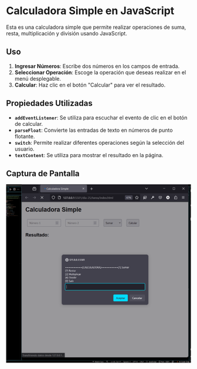 # Calculadora Simple en JavaScript

Esta es una calculadora simple que permite realizar operaciones de suma, resta, multiplicación y división usando JavaScript.

## Uso

1. **Ingresar Números**: Escribe dos números en los campos de entrada.
2. **Seleccionar Operación**: Escoge la operación que deseas realizar en el menú desplegable.
3. **Calcular**: Haz clic en el botón "Calcular" para ver el resultado.

## Propiedades Utilizadas

- **`addEventListener`**: Se utiliza para escuchar el evento de clic en el botón de calcular.
- **`parseFloat`**: Convierte las entradas de texto en números de punto flotante.
- **`switch`**: Permite realizar diferentes operaciones según la selección del usuario.
- **`textContent`**: Se utiliza para mostrar el resultado en la página.

## Captura de Pantalla

![Calculadora Simple](img/screenshotTTT.png)
